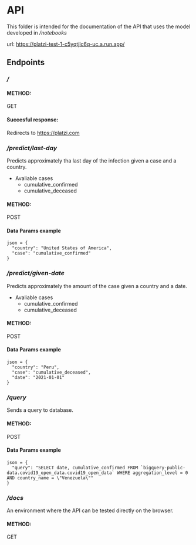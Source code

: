 # API

This folder is intended for the documentation of the API that uses the model developed in _/notebooks_

url: https://platzi-test-1-c5yqtjlc6q-uc.a.run.app/

## Endpoints

### _/_

#### **METHOD:**

GET

#### **Succesful response:**

Redirects to https://platzi.com

###  _/predict/last-day_

Predicts approximately tha last day of the infection given a case and a country.

* Avaliable cases
  - cumulative_confirmed
  - cumulative_deceased

#### **METHOD:**

POST

#### **Data Params example**


```
json = {
  "country": "United States of America",
  "case": "cumulative_confirmed"
}
```

### _/predict/given-date_

Predicts approximately the amount of the case given a country and a date.

* Avaliable cases
  - cumulative_confirmed
  - cumulative_deceased

#### **METHOD:**

POST

#### **Data Params example**
```
json = {
  "country": "Peru",
  "case": "cumulative_deceased",
  "date": "2021-01-01"
}
```

### _/query_

Sends a query to database.

#### **METHOD:**

POST

#### **Data Params example**
```
json = {
  "query": "SELECT date, cumulative_confirmed FROM `bigquery-public-data.covid19_open_data.covid19_open_data` WHERE aggregation_level = 0 AND country_name = \"Venezuela\""
}
```

### _/docs_

An environment where the API can be tested directly on the browser.

#### **METHOD:**

GET
